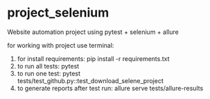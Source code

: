 # project_selenium
Website automation project using pytest + selenium + allure

for working with project use terminal:
1. for install requirements: pip install -r requirements.txt
2. to run all tests: pytest
3. to run one test: pytest tests/test_github.py::test_download_selene_project
4. to generate reports after test run: allure serve tests/allure-results
